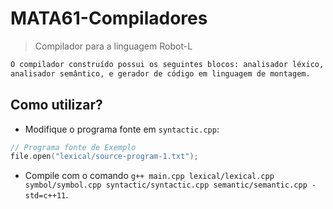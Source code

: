 # MATA61-Compiladores

> Compilador para a linguagem Robot-L

```diff
O compilador construído possui os seguintes blocos: analisador léxico, analisador sintático, 
analisador semântico, e gerador de código em linguagem de montagem.
```

## Como utilizar?

- Modifique o programa fonte em `syntactic.cpp`:
```c
// Programa fonte de Exemplo 
file.open("lexical/source-program-1.txt");
```
- Compile com o comando `g++ main.cpp lexical/lexical.cpp symbol/symbol.cpp syntactic/syntactic.cpp semantic/semantic.cpp -std=c++11`.
